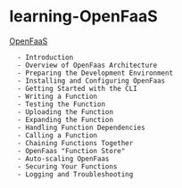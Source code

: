 # learning-OpenFaaS

[OpenFaaS](https://www.openfaas.com/)

      - Introduction
      - Overview of OpenFaas Architecture
      - Preparing the Development Environment
      - Installing and Configuring OpenFaas
      - Getting Started with the CLI
      - Writing a Function
      - Testing the Function
      - Uploading the Function
      - Expanding the Function
      - Handling Function Dependencies
      - Calling a Function
      - Chaining Functions Together
      - OpenFaas "Function Store"
      - Auto-scaling OpenFaas
      - Securing Your Functions
      - Logging and Troubleshooting

